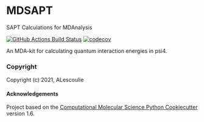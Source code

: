 MDSAPT
==============================
SAPT Calculations for MDAnalysis

[//]: # (Badges)
[![GitHub Actions Build Status](https://github.com/alescoulie/MDSAPT/workflows/CI/badge.svg)](https://github.com/alescolie/MDSAPT/actions?query=workflow%3ACI)
[![codecov](https://codecov.io/gh/alescoulie/MDSAPT/branch/master/graph/badge.svg)](https://codecov.io/gh/alescoulie/MDSAPT/branch/master)

An MDA-kit for calculating quantum interaction energies in psi4.

### Copyright

Copyright (c) 2021, ALescoulie


#### Acknowledgements
 
Project based on the 
[Computational Molecular Science Python Cookiecutter](https://github.com/molssi/cookiecutter-cms) version 1.6.
